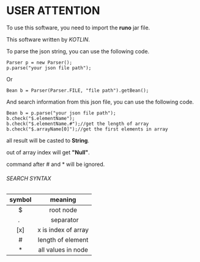 # USER ATTENTION

To use this software, you need to import the **runo** jar file.

This software written by _KOTLIN_.

To parse the json string, you can use the following code.
```
Parser p = new Parser();
p.parse("your json file path");
```
Or
```
Bean b = Parser(Parser.FILE, "file path").getBean();
```
And search information from this json file, you can use the following code.
```
Bean b = p.parse("your json file path");
b.check("$.elementName");
b.check("$.elementName.#");//get the length of array
b.check("$.arrayName[0]");//get the first elements in array
```

all result will be casted to __String__.

out of array index will get __"Null"__.

command after \# and \* will be ignored.

###### SEARCH SYNTAX

  symbol |    meaning    
:-------:|:---------------:
   $     | root node
   .     |    separator
  \[x\]    |x is index of array
   \#     | length of element
  \*  | all values in node
